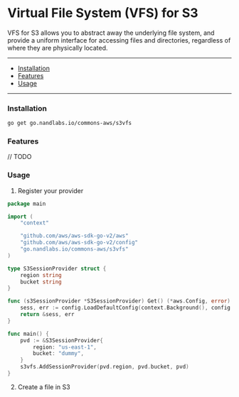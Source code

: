 # Virtual File System (VFS) for S3

VFS for S3 allows you to abstract away the underlying file system, and provide a uniform interface for accessing files and directories, regardless of where they are physically located.

---
- [Installation](#installation)
- [Features](#features)
- [Usage](#usage)
---

### Installation

```bash
go get go.nandlabs.io/commons-aws/s3vfs
```

### Features

// TODO

### Usage

1. Register your provider
```go
package main

import (
	"context"

	"github.com/aws/aws-sdk-go-v2/aws"
	"github.com/aws/aws-sdk-go-v2/config"
	"go.nandlabs.io/commons-aws/s3vfs"
)

type S3SessionProvider struct {
	region string
	bucket string
}

func (s3SessionProvider *S3SessionProvider) Get() (*aws.Config, error) {
	sess, err := config.LoadDefaultConfig(context.Background(), config.WithRegion(s3SessionProvider.region))
	return &sess, err
}

func main() {
	pvd := &S3SessionProvider{
		region: "us-east-1",
		bucket: "dummy",
	}
	s3vfs.AddSessionProvider(pvd.region, pvd.bucket, pvd)
}
```

2. Create a file in S3
```go

```